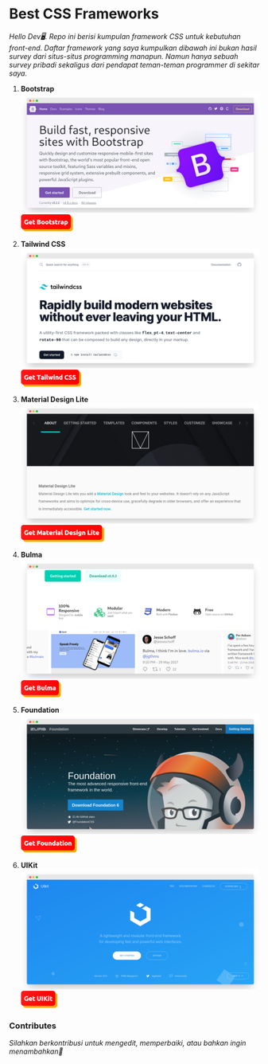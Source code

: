 # Best CSS Frameworks

*Hello Dev🖥.  Repo ini berisi kumpulan framework CSS untuk kebutuhan front-end. Daftar framework yang saya kumpulkan dibawah ini bukan hasil survey dari situs-situs programming manapun. Namun hanya sebuah survey pribadi sekaligus dari pendapat teman-teman programmer di sekitar saya.*


 1. **Bootstrap**
    ![Bootstrap Demo](images/Bootstrap.png)
    <a href="https://getbootstrap.com"><img src="images/btn_bootstrap.png"></a>

 2. **Tailwind CSS**
    ![Tailwind CSS Demo](images/Tailwind_CSS.png)
    <a href="https://tailwindcss.com"><img src="images/btn_tailwind_css.png"></a>

 3. **Material Design Lite**
    ![Material Design Lite Demo](images/Material_Design_Lite.png)
    <a href="https://getmdl.io"><img src="images/btn_material_design_lite.png"></a>

 4. **Bulma**
    ![Bulma Demo](images/Bulma.png)
    <a href="https://bulma.io"><img src="images/btn_bulma.png"></a>

 5. **Foundation**
    ![Bulma Demo](images/Foundation.png)
    <a href="https://get.foundation"><img src="images/btn_foundation.png"></a>

 6. **UIKit**
   ![UIKit Demo](images/UIKit.png)
    <a href="https://getuikit.com"><img src="images/btn_uikit.png"></a>

### Contributes
*Silahkan berkontribusi untuk mengedit, memperbaiki, atau bahkan ingin menambahkan🙌*